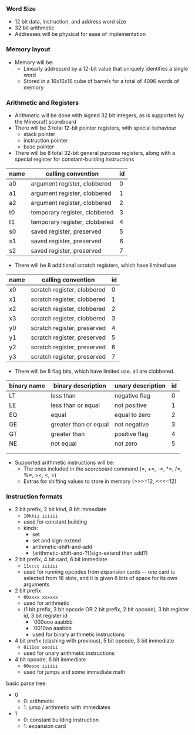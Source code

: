 ### Word Size
- 12 bit data, instruction, and address word size
- 32 bit arithmetic
- Addresses will be physical for ease of implementation

### Memory layout
- Memory will be:
	- Linearly addressed by a 12-bit value that uniquely identifies a single word
	- Stored in a 16x16x16 cube of barrels for a total of 4096 words of memory

### Arithmetic and Registers
- Arithmetic will be done with signed 32 bit integers, as is supported by the Minecraft scoreboard
- There will be 3 total 12-bit pointer registers, with special behaviour
	- stack pointer
	- instruction pointer
	- base pointer
- There will be 8 total 32-bit general purpose registers, along with a special register for constant-building instructions

| name | calling convention            | id  |
| ---- | ----------------------------- | --- |
| a0   | argument register, clobbered  | 0   |
| a1   | argument register, clobbered  | 1   |
| a2   | argument register, clobbered  | 2   |
| t0   | temporary register, clobbered | 3   |
| t1   | temporary register, clobbered | 4   |
| s0   | saved register, preserved     | 5   |
| s1   | saved register, preserved     | 6   |
| s2   | saved register, preserved     | 7   |

- There will be 8 additional scratch registers, which have limited use

| name | calling convention          | id  |
| ---- | --------------------------- | --- |
| x0   | scratch register, clobbered | 0   |
| x1   | scratch register, clobbered | 1   |
| x2   | scratch register, clobbered | 2   |
| x3   | scratch register, clobbered | 3   |
| y0   | scratch register, preserved | 4   |
| y1   | scratch register, preserved | 5   |
| y2   | scratch register, preserved | 6   |
| y3   | scratch register, preserved | 7   |

- There will be 8 flag bits, which have limited use. all are clobbered.

| binary name | binary description    | unary description | id  |
| ----------- | --------------------- | ----------------- | --- |
| LT          | less than             | negative flag     | 0   |
| LE          | less than or equal    | not positive      | 1   |
| EQ          | equal                 | equal to zero     | 2   |
| GE          | greater than or equal | not negative      | 3   |
| GT          | greater than          | positive flag     | 4   |
| NE          | not equal             | not zero          | 5   |
|             |                       |                   |     |
|             |                       |                   |     |


- Supported arithmetic instructions will be:
	- The ones included in the scoreboard command (=, +=, -=, \*=, /=, %=, ><, <, >)
	- Extras for shifting values to store in memory (>>>=12, <<<=12)

### Instruction formats
- 2 bit prefix, 2 bit kind, 8 bit immediate
	- `10kkii iiiiii`
	- used for constant building
	- kinds:
		- set
		- set and sign-extend
		- arithmetic-shift-and-add
		- (arithmetic-shift-and-?)(sign-extend then add?)
- 2 bit prefix, 4 bit card, 6 bit immediate
	- `11cccc iiiiii`
	- used for running opcodes from expansion cards -- one card is selected from 16 slots, and it is given 6 bits of space for its own arguments
- 2 bit prefix
	- `00xxxx xxxxxx`
	- used for arithmetic
	- (1 bit prefix, 3 bit opcode OR 2 bit prefix, 2 bit opcode), 3 bit register id, 3 bit register id
		- `000ooo aaabbb
		- `0010oo aaabbb
		- used for binary arithmetic instructions
- 4 bit prefix (clashing with previous), 5 bit opcode, 3 bit immediate
	- `0111oo oooiii`
	- used for unary arithmetic instructions
- 4 bit opcode, 6 bit immediate 
	- `00oooo iiiiii`
	- used for jumps and some immediate math

basic parse tree:
- 0
	- 0: arithmetic
	- 1: jump / arithmetic with immediates
- 1
	- 0: constant building instruction
	- 1: expansion card
